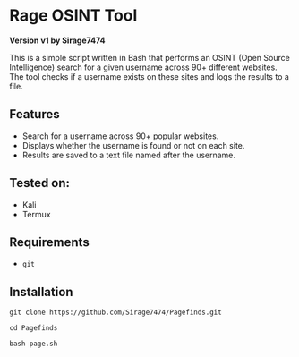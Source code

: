 # Rage OSINT Tool

**Version v1 by Sirage7474**

This is a simple script written in Bash that performs an OSINT (Open Source Intelligence) search for a given username across 90+ different websites. The tool checks if a username exists on these sites and logs the results to a file.

## Features

- Search for a username across 90+ popular websites.
- Displays whether the username is found or not on each site.
- Results are saved to a text file named after the username.

## Tested on:
- Kali
- Termux

## Requirements

- `git`

## Installation

```
git clone https://github.com/Sirage7474/Pagefinds.git
```
```
cd Pagefinds
```
```
bash page.sh
```
